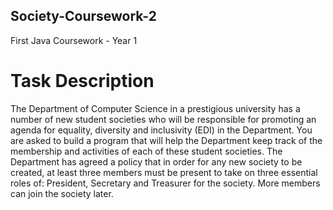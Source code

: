 ## Society-Coursework-2
First Java Coursework - Year 1
# Task Description
The Department of Computer Science in a prestigious university has a number of new student
societies who will be responsible for promoting an agenda for equality, diversity and
inclusivity (EDI) in the Department. You are asked to build a program that will help the
Department keep track of the membership and activities of each of these student societies.
The Department has agreed a policy that in order for any new society to be created, at least
three members must be present to take on three essential roles of: President, Secretary and
Treasurer for the society. More members can join the society later.
